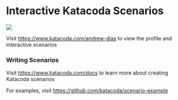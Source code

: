 # Interactive Katacoda Scenarios

[![](http://shields.katacoda.com/katacoda/andrew-dias/count.svg)](https://www.katacoda.com/andrew-dias "Get your profile on Katacoda.com")

Visit https://www.katacoda.com/andrew-dias to view the profile and interactive scenarios

### Writing Scenarios
Visit https://www.katacoda.com/docs to learn more about creating Katacoda scenarios

For examples, visit https://github.com/katacoda/scenario-example
